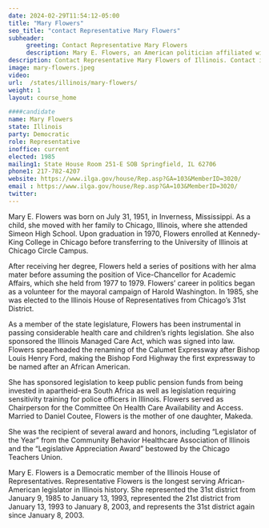 ```yaml
---
date: 2024-02-29T11:54:12-05:00
title: "Mary Flowers"
seo_title: "contact Representative Mary Flowers"
subheader:
     greeting: Contact Representative Mary Flowers
     description: Mary E. Flowers, an American politician affiliated with the Democratic Party, has been a dedicated member of the Illinois House of Representatives, representing District 31, since assuming office in 1985.
description: Contact Representative Mary Flowers of Illinois. Contact information for Mary Flowers includes email address, phone number, and mailing address.
image: mary-flowers.jpeg
video:
url:  /states/illinois/mary-flowers/
weight: 1
layout: course_home

####candidate
name: Mary Flowers
state: Illinois
party: Democratic
role: Representative
inoffice: current
elected: 1985
mailing1: State House Room 251-E SOB Springfield, IL 62706
phone1: 217-782-4207
website: https://www.ilga.gov/house/Rep.asp?GA=103&MemberID=3020/
email : https://www.ilga.gov/house/Rep.asp?GA=103&MemberID=3020/
twitter:
---
```


Mary E. Flowers was born on July 31, 1951, in Inverness, Mississippi. As a child, she moved with her family to Chicago, Illinois, where she attended Simeon High School. Upon graduation in 1970, Flowers enrolled at Kennedy-King College in Chicago before transferring to the University of Illinois at Chicago Circle Campus.

After receiving her degree, Flowers held a series of positions with her alma mater before assuming the position of Vice-Chancellor for Academic Affairs, which she held from 1977 to 1979. Flowers’ career in politics began as a volunteer for the mayoral campaign of Harold Washington. In 1985, she was elected to the Illinois House of Representatives from Chicago’s 31st District.

As a member of the state legislature, Flowers has been instrumental in passing considerable health care and children’s rights legislation. She also sponsored the Illinois Managed Care Act, which was signed into law. Flowers spearheaded the renaming of the Calumet Expressway after Bishop Louis Henry Ford, making the Bishop Ford Highway the first expressway to be named after an African American.

She has sponsored legislation to keep public pension funds from being invested in apartheid-era South Africa as well as legislation requiring sensitivity training for police officers in Illinois. Flowers served as Chairperson for the Committee On Health Care Availability and Access. Married to Daniel Coutee, Flowers is the mother of one daughter, Makeda.

She was the recipient of several award and honors, including “Legislator of the Year” from the Community Behavior Healthcare Association of Illinois and the “Legislative Appreciation Award” bestowed by the Chicago Teachers Union.

Mary E. Flowers is a Democratic member of the Illinois House of Representatives. Representative Flowers is the longest serving African-American legislator in Illinois history. She represented the 31st district from January 9, 1985 to January 13, 1993, represented the 21st district from January 13, 1993 to January 8, 2003, and represents the 31st district again since January 8, 2003.
